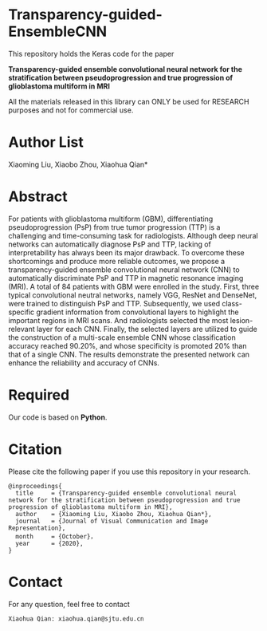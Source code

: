 # Transparency-guided-EnsembleCNN
This repository holds the Keras code for the paper

**Transparency-guided ensemble convolutional neural network for the stratification between pseudoprogression and true progression of glioblastoma multiform in MRI** 

All the materials released in this library can ONLY be used for RESEARCH purposes and not for commercial use.

# Author List
Xiaoming Liu, Xiaobo Zhou, Xiaohua Qian*

# Abstract
For patients with glioblastoma multiform (GBM), differentiating pseudoprogression (PsP) from true tumor progression (TTP) is a challenging and time-consuming task for radiologists. Although deep neural networks can automatically diagnose PsP and TTP, lacking of interpretability has always been its major drawback. To overcome these shortcomings and produce more reliable outcomes, we propose a transparency-guided ensemble convolutional neural network (CNN) to automatically discriminate PsP and TTP in magnetic resonance imaging (MRI). A total of 84 patients with GBM were enrolled in the study. First, three typical convolutional neutral networks, namely VGG, ResNet and DenseNet, were trained to distinguish PsP and TTP. Subsequently, we used class-specific gradient information from convolutional layers to highlight the important regions in MRI scans. And radiologists selected the most lesion-relevant layer for each CNN. Finally, the selected layers are utilized to guide the construction of a multi-scale ensemble CNN whose classification accuracy reached 90.20%, and whose specificity is promoted 20% than that of a single CNN. The results demonstrate the presented network can enhance the reliability and accuracy of CNNs.

# Required
Our code is based on **Python**.

# Citation
Please cite the following paper if you use this repository in your research.
```
@inproceedings{
  title     = {Transparency-guided ensemble convolutional neural network for the stratification between pseudoprogression and true progression of glioblastoma multiform in MRI},
  author    = {Xiaoming Liu, Xiaobo Zhou, Xiaohua Qian*},
  journal   = {Journal of Visual Communication and Image Representation},
  month     = {October}，
  year      = {2020},
}
```

# Contact
For any question, feel free to contact
```
Xiaohua Qian: xiaohua.qian@sjtu.edu.cn
```
